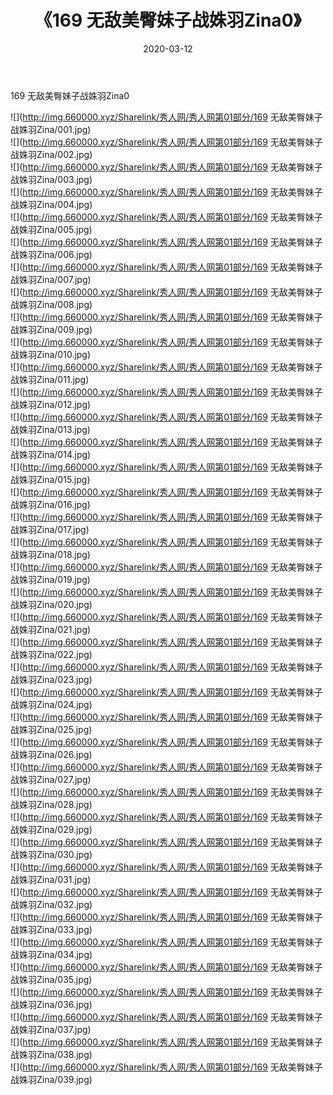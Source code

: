 ﻿---
layout: post
title:  《169 无敌美臀妹子战姝羽Zina0》
date:   2020-03-12
img: http://img.660000.xyz/Sharelink/秀人网/秀人网第01部分/169 无敌美臀妹子战姝羽Zina0/000.jpg
categories: [美女, 清纯, 唯美]
---

169 无敌美臀妹子战姝羽Zina0

  ![](http://img.660000.xyz/Sharelink/秀人网/秀人网第01部分/169 无敌美臀妹子战姝羽Zina/001.jpg) <br> ![](http://img.660000.xyz/Sharelink/秀人网/秀人网第01部分/169 无敌美臀妹子战姝羽Zina/002.jpg) <br> ![](http://img.660000.xyz/Sharelink/秀人网/秀人网第01部分/169 无敌美臀妹子战姝羽Zina/003.jpg) <br> ![](http://img.660000.xyz/Sharelink/秀人网/秀人网第01部分/169 无敌美臀妹子战姝羽Zina/004.jpg) <br> ![](http://img.660000.xyz/Sharelink/秀人网/秀人网第01部分/169 无敌美臀妹子战姝羽Zina/005.jpg) <br> ![](http://img.660000.xyz/Sharelink/秀人网/秀人网第01部分/169 无敌美臀妹子战姝羽Zina/006.jpg) <br> ![](http://img.660000.xyz/Sharelink/秀人网/秀人网第01部分/169 无敌美臀妹子战姝羽Zina/007.jpg) <br> ![](http://img.660000.xyz/Sharelink/秀人网/秀人网第01部分/169 无敌美臀妹子战姝羽Zina/008.jpg) <br> ![](http://img.660000.xyz/Sharelink/秀人网/秀人网第01部分/169 无敌美臀妹子战姝羽Zina/009.jpg) <br> ![](http://img.660000.xyz/Sharelink/秀人网/秀人网第01部分/169 无敌美臀妹子战姝羽Zina/010.jpg) <br> ![](http://img.660000.xyz/Sharelink/秀人网/秀人网第01部分/169 无敌美臀妹子战姝羽Zina/011.jpg) <br> ![](http://img.660000.xyz/Sharelink/秀人网/秀人网第01部分/169 无敌美臀妹子战姝羽Zina/012.jpg) <br> ![](http://img.660000.xyz/Sharelink/秀人网/秀人网第01部分/169 无敌美臀妹子战姝羽Zina/013.jpg) <br> ![](http://img.660000.xyz/Sharelink/秀人网/秀人网第01部分/169 无敌美臀妹子战姝羽Zina/014.jpg) <br> ![](http://img.660000.xyz/Sharelink/秀人网/秀人网第01部分/169 无敌美臀妹子战姝羽Zina/015.jpg) <br> ![](http://img.660000.xyz/Sharelink/秀人网/秀人网第01部分/169 无敌美臀妹子战姝羽Zina/016.jpg) <br> ![](http://img.660000.xyz/Sharelink/秀人网/秀人网第01部分/169 无敌美臀妹子战姝羽Zina/017.jpg) <br> ![](http://img.660000.xyz/Sharelink/秀人网/秀人网第01部分/169 无敌美臀妹子战姝羽Zina/018.jpg) <br> ![](http://img.660000.xyz/Sharelink/秀人网/秀人网第01部分/169 无敌美臀妹子战姝羽Zina/019.jpg) <br> ![](http://img.660000.xyz/Sharelink/秀人网/秀人网第01部分/169 无敌美臀妹子战姝羽Zina/020.jpg) <br> ![](http://img.660000.xyz/Sharelink/秀人网/秀人网第01部分/169 无敌美臀妹子战姝羽Zina/021.jpg) <br> ![](http://img.660000.xyz/Sharelink/秀人网/秀人网第01部分/169 无敌美臀妹子战姝羽Zina/022.jpg) <br> ![](http://img.660000.xyz/Sharelink/秀人网/秀人网第01部分/169 无敌美臀妹子战姝羽Zina/023.jpg) <br> ![](http://img.660000.xyz/Sharelink/秀人网/秀人网第01部分/169 无敌美臀妹子战姝羽Zina/024.jpg) <br> ![](http://img.660000.xyz/Sharelink/秀人网/秀人网第01部分/169 无敌美臀妹子战姝羽Zina/025.jpg) <br> ![](http://img.660000.xyz/Sharelink/秀人网/秀人网第01部分/169 无敌美臀妹子战姝羽Zina/026.jpg) <br> ![](http://img.660000.xyz/Sharelink/秀人网/秀人网第01部分/169 无敌美臀妹子战姝羽Zina/027.jpg) <br> ![](http://img.660000.xyz/Sharelink/秀人网/秀人网第01部分/169 无敌美臀妹子战姝羽Zina/028.jpg) <br> ![](http://img.660000.xyz/Sharelink/秀人网/秀人网第01部分/169 无敌美臀妹子战姝羽Zina/029.jpg) <br> ![](http://img.660000.xyz/Sharelink/秀人网/秀人网第01部分/169 无敌美臀妹子战姝羽Zina/030.jpg) <br> ![](http://img.660000.xyz/Sharelink/秀人网/秀人网第01部分/169 无敌美臀妹子战姝羽Zina/031.jpg) <br> ![](http://img.660000.xyz/Sharelink/秀人网/秀人网第01部分/169 无敌美臀妹子战姝羽Zina/032.jpg) <br> ![](http://img.660000.xyz/Sharelink/秀人网/秀人网第01部分/169 无敌美臀妹子战姝羽Zina/033.jpg) <br> ![](http://img.660000.xyz/Sharelink/秀人网/秀人网第01部分/169 无敌美臀妹子战姝羽Zina/034.jpg) <br> ![](http://img.660000.xyz/Sharelink/秀人网/秀人网第01部分/169 无敌美臀妹子战姝羽Zina/035.jpg) <br> ![](http://img.660000.xyz/Sharelink/秀人网/秀人网第01部分/169 无敌美臀妹子战姝羽Zina/036.jpg) <br> ![](http://img.660000.xyz/Sharelink/秀人网/秀人网第01部分/169 无敌美臀妹子战姝羽Zina/037.jpg) <br> ![](http://img.660000.xyz/Sharelink/秀人网/秀人网第01部分/169 无敌美臀妹子战姝羽Zina/038.jpg) <br> ![](http://img.660000.xyz/Sharelink/秀人网/秀人网第01部分/169 无敌美臀妹子战姝羽Zina/039.jpg) <br>